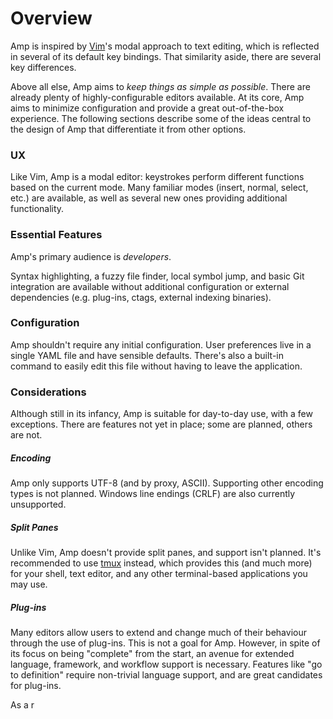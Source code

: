 # Overview

Amp is inspired by [Vim](https://vim.sourceforge.io)'s modal approach to
text editing, which is reflected in several of its default key bindings.
That similarity aside, there are several key differences.

Above all else, Amp aims to _keep things as simple as possible_. There are
already plenty of highly-configurable editors available. At its core, Amp aims
to minimize configuration and provide a great out-of-the-box experience. The
following sections describe some of the ideas central to the design of Amp that
differentiate it from other options.

### UX

Like Vim, Amp is a modal editor: keystrokes perform different functions based
on the current mode. Many familiar modes (insert, normal, select, etc.) are
available, as well as several new ones providing additional functionality.

### Essential Features

Amp's primary audience is _developers_.

Syntax highlighting, a fuzzy file finder, local symbol jump, and basic Git
integration are available without additional configuration or external
dependencies (e.g. plug-ins, ctags, external indexing binaries).

### Configuration

Amp shouldn't require any initial configuration. User preferences live in a
single YAML file and have sensible defaults. There's also a built-in command to
easily edit this file without having to leave the application.

### Considerations

Although still in its infancy, Amp is suitable for day-to-day use, with a few
exceptions. There are features not yet in place; some are planned, others are not.

##### Encoding

Amp only supports UTF-8 (and by proxy, ASCII). Supporting other encoding types
is not planned. Windows line endings (CRLF) are also currently unsupported.

##### Split Panes

Unlike Vim, Amp doesn't provide split panes, and support isn't planned. It's
recommended to use [tmux](https://github.com/tmux/tmux/wiki) instead, which
provides this (and much more) for your shell, text editor, and any other
terminal-based applications you may use.

##### Plug-ins

Many editors allow users to extend and change much of their behaviour through
the use of plug-ins. This is not a goal for Amp. However, in spite of its focus
on being "complete" from the start, an avenue for extended language, framework,
and workflow support is necessary. Features like "go to definition" require
non-trivial language support, and are great candidates for plug-ins.

As a r